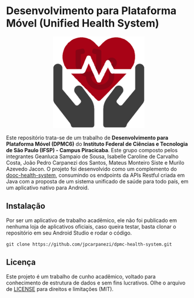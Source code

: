 # Desenvolvimento para Plataforma Móvel (Unified Health System)

<p align="center"><img src="https://github.com/jpcarpanezi/dpmc-health-system/blob/master/app/src/main/res/drawable/logo.png" width="250px"></p>

Este repositório trata-se de um trabalho de **Desenvolvimento para Plataforma Móvel (DPMC6)** do **Instituto Federal de Ciências e Tecnologia de São Paulo (IFSP) - Campus Piracicaba**. Este grupo composto pelos integrantes Geanluca Sampaio de Sousa, Isabelle Caroline de Carvalho Costa, João Pedro Carpanezi dos Santos, Mateus Monteiro Siste e Murilo Azevedo Jacon. O projeto foi desenvolvido como um complemento do <a href="https://github.com/jpcarpanezi/dooc-health-system" target="_blank">dooc-health-system</a>, consumindo os endpoints da APIs Restful criada em Java com a proposta de um sistema unificado de saúde para todo país, em um aplicativo nativo para Android.

## Instalação
Por ser um aplicativo de trabalho acadêmico, ele não foi publicado em nenhuma loja de aplicativos oficiais, caso queira testar, basta clonar o repositório em seu Android Studio e rodar o código.

```
git clone https://github.com/jpcarpanezi/dpmc-health-system.git
```

## Licença
Este projeto é um trabalho de cunho acadêmico, voltado para conhecimento de estrutura de dados e sem fins lucrativos. Olhe o arquivo de <a href="https://github.com/jpcarpanezi/dpmc-health-system/blob/master/LICENSE" target="_blank">LICENSE</a> para direitos e limitações (MIT).

